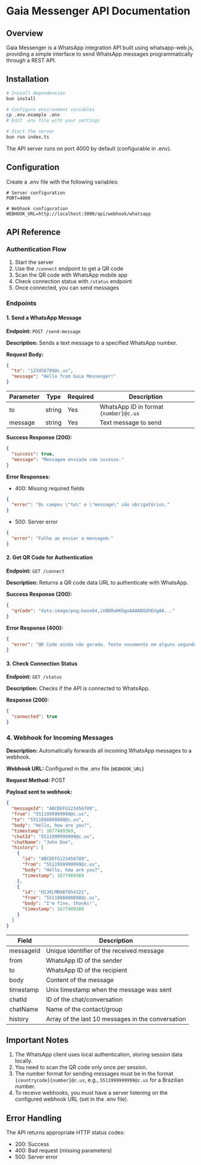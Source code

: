 # Gaia Messenger API Documentation

## Overview
Gaia Messenger is a WhatsApp integration API built using whatsapp-web.js, providing a simple interface to send WhatsApp messages programmatically through a REST API.

## Installation

```bash
# Install dependencies
bun install

# Configure environment variables
cp .env.example .env
# Edit .env file with your settings

# Start the server
bun run index.ts
```

The API server runs on port 4000 by default (configurable in .env).

## Configuration

Create a .env file with the following variables:

```
# Server configuration
PORT=4000

# Webhook configuration
WEBHOOK_URL=http://localhost:3000/api/webhook/whatsapp
```

## API Reference

### Authentication Flow
1. Start the server
2. Use the `/connect` endpoint to get a QR code
3. Scan the QR code with WhatsApp mobile app
4. Check connection status with `/status` endpoint
5. Once connected, you can send messages

### Endpoints

#### 1. Send a WhatsApp Message

**Endpoint:** `POST /send-message`

**Description:** Sends a text message to a specified WhatsApp number.

**Request Body:**
```json
{
  "to": "123456789@c.us",
  "message": "Hello from Gaia Messenger!"
}
```

| Parameter | Type | Required | Description |
|-----------|------|----------|-------------|
| to | string | Yes | WhatsApp ID in format `{number}@c.us` |
| message | string | Yes | Text message to send |

**Success Response (200):**
```json
{
  "success": true,
  "message": "Mensagem enviada com sucesso."
}
```

**Error Responses:**
- 400: Missing required fields
```json
{
  "error": "Os campos \"to\" e \"message\" são obrigatórios."
}
```
- 500: Server error
```json
{
  "error": "Falha ao enviar a mensagem."
}
```

#### 2. Get QR Code for Authentication

**Endpoint:** `GET /connect`

**Description:** Returns a QR code data URL to authenticate with WhatsApp.

**Success Response (200):**
```json
{
  "qrCode": "data:image/png;base64,iVBORw0KGgoAAAANSUhEUgAA..."
}
```

**Error Response (400):**
```json
{
  "error": "QR Code ainda não gerado. Tente novamente em alguns segundos."
}
```

#### 3. Check Connection Status

**Endpoint:** `GET /status`

**Description:** Checks if the API is connected to WhatsApp.

**Response (200):**
```json
{
  "connected": true
}
```

### 4. Webhook for Incoming Messages

**Description:** Automatically forwards all incoming WhatsApp messages to a webhook.

**Webhook URL:** Configured in the .env file (`WEBHOOK_URL`)

**Request Method:** POST

**Payload sent to webhook:**
```json
{
  "messageId": "ABCDEFG123456789",
  "from": "5511999999999@c.us",
  "to": "5511888888888@c.us",
  "body": "Hello, how are you?",
  "timestamp": 1677489369,
  "chatId": "5511999999999@c.us",
  "chatName": "John Doe",
  "history": [
    {
      "id": "ABCDEFG123456789",
      "from": "5511999999999@c.us",
      "body": "Hello, how are you?",
      "timestamp": 1677489369
    },
    {
      "id": "HIJKLMN987654321",
      "from": "5511888888888@c.us",
      "body": "I'm fine, thanks!",
      "timestamp": 1677489300
    }
  ]
}
```

| Field | Description |
|-------|-------------|
| messageId | Unique identifier of the received message |
| from | WhatsApp ID of the sender |
| to | WhatsApp ID of the recipient |
| body | Content of the message |
| timestamp | Unix timestamp when the message was sent |
| chatId | ID of the chat/conversation |
| chatName | Name of the contact/group |
| history | Array of the last 10 messages in the conversation |

## Important Notes

1. The WhatsApp client uses local authentication, storing session data locally.
2. You need to scan the QR code only once per session.
3. The number format for sending messages must be in the format `{countrycode}{number}@c.us`, e.g., `5511999999999@c.us` for a Brazilian number.
4. To receive webhooks, you must have a server listening on the configured webhook URL (set in the .env file).

## Error Handling

The API returns appropriate HTTP status codes:
- 200: Success
- 400: Bad request (missing parameters)
- 500: Server error
